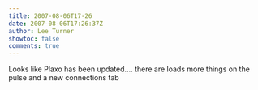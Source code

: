```yaml
---
title: 2007-08-06T17-26
date: 2007-08-06T17:26:37Z
author: Lee Turner
showtoc: false
comments: true
---
```


Looks like Plaxo has been updated.... there are loads more things on the pulse and a new connections tab

